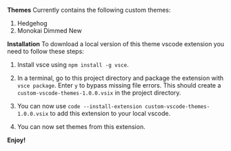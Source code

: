 **Themes**
Currently contains the following custom themes:
  1. Hedgehog
  2. Monokai Dimmed New

**Installation**
To download a local version of this theme vscode extension you need to follow these steps:

  1. Install vsce using `npm install -g vsce`.

  2. In a terminal, go to this project directory and package the extension with `vsce package`. Enter `y` to bypass missing file errors. This should create a `custom-vscode-themes-1.0.0.vsix` in the project directory.

  3. You can now use `code --install-extension custom-vscode-themes-1.0.0.vsix` to add this extension to your local vscode.

  4. You can now set themes from this extension.


**Enjoy!**
